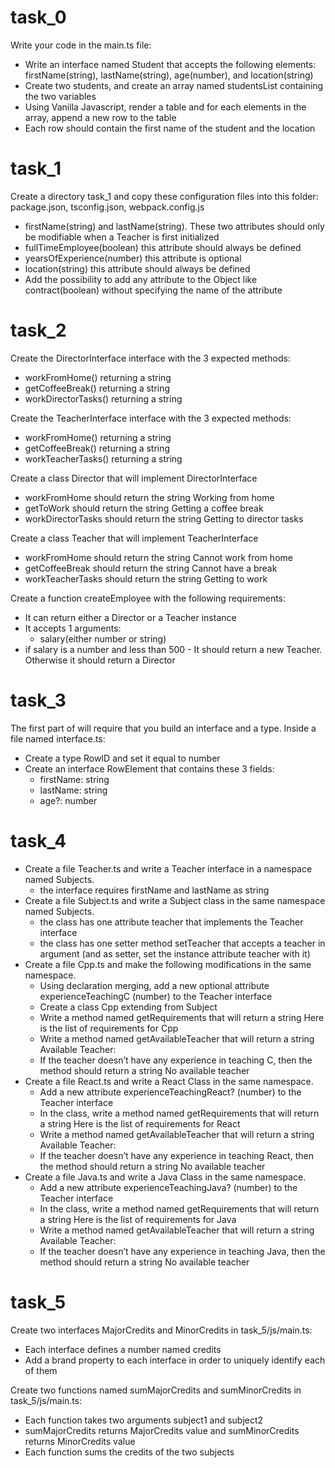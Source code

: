 # task_0
Write your code in the main.ts file:
- Write an interface named Student that accepts the following elements: firstName(string), lastName(string), age(number), and location(string)
- Create two students, and create an array named studentsList containing the two variables
- Using Vanilla Javascript, render a table and for each elements in the array, append a new row to the table
- Each row should contain the first name of the student and the location

# task_1
Create a directory task_1 and copy these configuration files into this folder: package.json, tsconfig.json, webpack.config.js
- firstName(string) and lastName(string). These two attributes should only be modifiable when a Teacher is first initialized
- fullTimeEmployee(boolean) this attribute should always be defined
- yearsOfExperience(number) this attribute is optional
- location(string) this attribute should always be defined
- Add the possibility to add any attribute to the Object like contract(boolean) without specifying the name of the attribute

# task_2
Create the DirectorInterface interface with the 3 expected methods:
- workFromHome() returning a string
- getCoffeeBreak() returning a string
- workDirectorTasks() returning a string

Create the TeacherInterface interface with the 3 expected methods:
- workFromHome() returning a string
- getCoffeeBreak() returning a string
- workTeacherTasks() returning a string

Create a class Director that will implement DirectorInterface
- workFromHome should return the string Working from home
- getToWork should return the string Getting a coffee break
- workDirectorTasks should return the string Getting to director tasks

Create a class Teacher that will implement TeacherInterface
- workFromHome should return the string Cannot work from home
- getCoffeeBreak should return the string Cannot have a break
- workTeacherTasks should return the string Getting to work

Create a function createEmployee with the following requirements:
- It can return either a Director or a Teacher instance
- It accepts 1 arguments:
  - salary(either number or string)
- if salary is a number and less than 500 - It should return a new Teacher. Otherwise it should return a Director

# task_3
The first part of will require that you build an interface and a type. Inside a file named interface.ts:
- Create a type RowID and set it equal to number
- Create an interface RowElement that contains these 3 fields:
  - firstName: string
  - lastName: string
  - age?: number

# task_4
- Create a file Teacher.ts and write a Teacher interface in a namespace named Subjects.
  - the interface requires firstName and lastName as string
- Create a file Subject.ts and write a Subject class in the same namespace named Subjects.
  - the class has one attribute teacher that implements the Teacher interface
  - the class has one setter method setTeacher that accepts a teacher in argument (and as setter, set the instance attribute teacher with it)
- Create a file Cpp.ts and make the following modifications in the same namespace.
  - Using declaration merging, add a new optional attribute experienceTeachingC (number) to the Teacher interface
  - Create a class Cpp extending from Subject
  - Write a method named getRequirements that will return a string Here is the list of requirements for Cpp
  - Write a method named getAvailableTeacher that will return a string Available Teacher: <first name of teacher>
  - If the teacher doesn’t have any experience in teaching C, then the method should return a string No available teacher
- Create a file React.ts and write a React Class in the same namespace.
  - Add a new attribute experienceTeachingReact? (number) to the Teacher interface
  - In the class, write a method named getRequirements that will return a string Here is the list of requirements for React
  - Write a method named getAvailableTeacher that will return a string Available Teacher: <first name of teacher>
  - If the teacher doesn’t have any experience in teaching React, then the method should return a string No available teacher
- Create a file Java.ts and write a Java Class in the same namespace.
  - Add a new attribute experienceTeachingJava? (number) to the Teacher interface
  - In the class, write a method named getRequirements that will return a string Here is the list of requirements for Java
  - Write a method named getAvailableTeacher that will return a string Available Teacher: <first name of teacher>
  - If the teacher doesn’t have any experience in teaching Java, then the method should return a string No available teacher

# task_5
Create two interfaces MajorCredits and MinorCredits in task_5/js/main.ts:
- Each interface defines a number named credits
- Add a brand property to each interface in order to uniquely identify each of them

Create two functions named sumMajorCredits and sumMinorCredits in task_5/js/main.ts:
- Each function takes two arguments subject1 and subject2
- sumMajorCredits returns MajorCredits value and sumMinorCredits returns MinorCredits value
- Each function sums the credits of the two subjects

